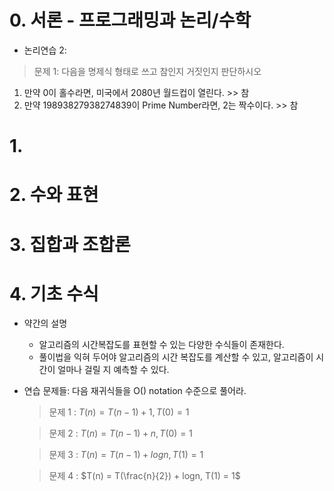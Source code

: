 # 0. 서론 - 프로그래밍과 논리/수학
- 논리연습 2: 
> 문제 1: 다음을 명제식 형태로 쓰고 참인지 거짓인지 판단하시오
  1. 만약 0이 홀수라면, 미국에서 2080년 월드컵이 열린다. >> 참
  2. 만약 19893827938274839이 Prime Number라면, 2는 짝수이다. >> 참
 
# 1.  
# 2. 수와 표현
# 3. 집합과 조합론
# 4. 기초 수식
- 약간의 설명
  - 알고리즘의 시간복잡도를 표현할 수 있는 다양한 수식들이 존재한다.
  - 풀이법을 익혀 두어야 알고리즘의 시간 복잡도를 계산할 수 있고, 알고리즘이 시간이 얼마나 걸릴 지 예측할 수 있다.

- 연습 문제들: 다음 재귀식들을 O() notation 수준으로 풀어라.
  > 문제 1 : $T(n) = T(n-1) + 1, T(0) = 1$

  > 문제 2 : $T(n) = T(n-1) + n, T(0) = 1$

  > 문제 3 : $T(n) = T(n-1) + logn, T(1) = 1$
  
  > 문제 4 : $T(n) = T(\frac{n}{2}) + logn, T(1) = 1$